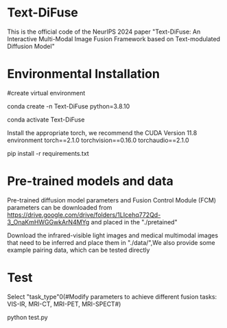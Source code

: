 # Text-DiFuse
This is the official code of the NeurIPS 2024 paper "Text-DiFuse: An Interactive Multi-Modal Image Fusion Framework based on Text-modulated Diffusion Model"
# Environmental Installation

#create virtual environment

conda create -n Text-DiFuse python=3.8.10

conda activate Text-DiFuse

Install the appropriate torch, we recommend the CUDA Version 11.8 environment torch==2.1.0 torchvision==0.16.0 torchaudio==2.1.0

pip install -r requirements.txt
# Pre-trained models and data

Pre-trained diffusion model parameters and Fusion Control Module (FCM) parameters can be downloaded from https://drive.google.com/drive/folders/1LIcehq772Qd-3_OnaKmHWGGwkArN4MYg and placed in the "./pretained"

Download the infrared-visible light images and medical multimodal images that need to be inferred and place them in "./data/",We also provide some example pairing data, which can be tested directly

# Test
Select "task_type"0(#Modify parameters to achieve different fusion tasks: VIS-IR, MRI-CT, MRI-PET, MRI-SPECT#)

python test.py


